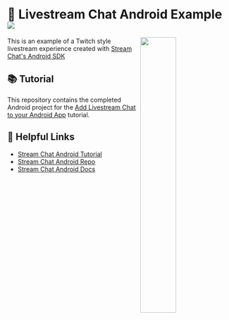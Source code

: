 # 💬 Livestream Chat Android Example [![](https://img.shields.io/twitter/url?url=https%3A%2F%2Fgithub.com%2FGetStream%2Fsign-in-with-apple-swift-example)](https://twitter.com/intent/tweet?text=Want%20to%20implement%20Livestream%20Chat%20in%20your%20Android%20app%3F%20Learn%20how%3A&url=https%3A%2F%2Fgithub.com%2FGetStream%2Flivestream-chat-android-example)

<img align="right" src="https://stream-blog-v2.imgix.net/blog/wp-content/uploads/f09fb453400ca894e1c86eaa69f6c11e/sample.gif?auto=compress&fm=gif&ixlib=php-1.2.1" width="40%" />

This is an example of a Twitch style livestream experience created with [Stream Chat's Android SDK](https://github.com/GetStream/stream-chat-android)

## 📚 Tutorial

This repository contains the completed Android project for the [Add Livestream Chat to your Android App](https://getstream.io/blog/add-livestream-chat-to-your-android-app/) tutorial.


## 🔗 Helpful Links

- [Stream Chat Android Tutorial](https://getstream.io/tutorials/android-chat/)
- [Stream Chat Android Repo](https://github.com/GetStream/stream-chat-android)
- [Stream Chat Android Docs](http://getstream.io/chat/docs?language=kotlin)
